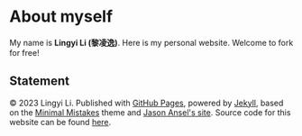 # About myself

My name is **Lingyi Li (黎凌逸)**. Here is my personal website. Welcome to fork for free!

## Statement

© 2023 Lingyi Li. Published with [GitHub Pages](https://pages.github.com/), powered by [Jekyll](https://jekyllrb.com/), based on the [Minimal Mistakes](https://mademistakes.com/) theme and [Jason Ansel's site](https://github.com/jansel/jansel.github.io). Source code for this website can be found [here](https://github.com/lingyili2000/lingyili2000.github.io).
